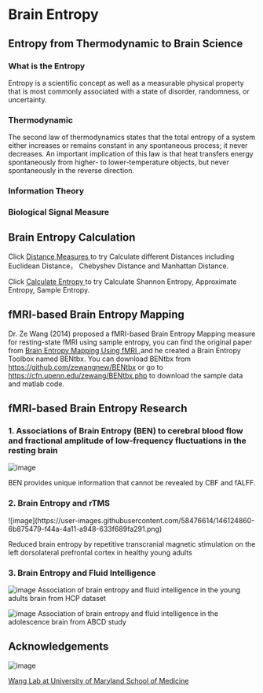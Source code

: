 <h1> Brain Entropy </h1>

<h2> Entropy from Thermodynamic to Brain Science </h2>

<h3> What is the Entropy </h3>

Entropy is a scientific concept as well as a measurable physical property that is most commonly associated with a state of disorder, randomness, or uncertainty.

<h3> Thermodynamic </h3>

The second law of thermodynamics states that the total entropy of a system either increases or remains constant in any spontaneous process; it never decreases. An important implication of this law is that heat transfers energy spontaneously from higher- to lower-temperature objects, but never spontaneously in the reverse direction.

<h3> Information Theory </h3>


<h3> Biological Signal Measure </h3>


<h2> Brain Entropy Calculation </h2>


Click <a href="https://colab.research.google.com/drive/1Ftq0slcUJCf_KaKbHlJJ7spJaTEp-Etn?usp=sharing"> Distance Measures </a> to try Calculate different Distances including Euclidean Distance， Chebyshev Distance and Manhattan Distance.

Click <a href="https://colab.research.google.com/github/donghui1119/SEW_Brain_Entropy/blob/gh-pages/SEW_Entropy%20Calculation.ipynb"> Calculate Entropy </a> to try Calculate Shannon Entropy, Approximate Entropy, Sample Entropy.


<h2>fMRI-based Brain Entropy Mapping </h2>

Dr. Ze Wang (2014) proposed a fMRI-based Brain Entropy Mapping measure for resting-state fMRI using sample entropy, you can find the original paper from
<a href="https://journals.plos.org/plosone/article?id=10.1371/journal.pone.0089948"> Brain Entropy Mapping Using fMRI </a>,and he created a Brain Entropy Toolbox named BENtbx. You can download BENtbx from <a href="https://github.com/zewangnew/BENtbx"> https://github.com/zewangnew/BENtbx</a> or go to  <a href="https://cfn.upenn.edu/zewang/BENtbx.php"> https://cfn.upenn.edu/zewang/BENtbx.php </a> to download the sample data and matlab code.


<h2> fMRI-based Brain Entropy Research </h2>

<h3>1. Associations of Brain Entropy (BEN) to cerebral blood flow and fractional amplitude of low-frequency fluctuations in the resting brain </h3>

![image](https://user-images.githubusercontent.com/58476614/146124821-ed08a022-ef42-4674-8adb-c81c9630faea.png)

BEN provides unique information that cannot be revealed by CBF and fALFF.

<h3>2. Brain Entropy and rTMS </h3>
![image](https://user-images.githubusercontent.com/58476614/146124860-6b875479-f44a-4a11-a948-633f689fa291.png)

Reduced brain entropy by repetitive transcranial magnetic stimulation on the left dorsolateral prefrontal cortex in healthy young adults

<h3>3. Brain Entropy and Fluid Intelligence </h3>

![image](https://user-images.githubusercontent.com/58476614/146124909-ea1b786f-8018-49d7-9f9d-8ca0daea80ef.png)
Association of brain entropy and fluid intelligence in the young adults brain from HCP dataset


![image](https://user-images.githubusercontent.com/58476614/146124927-36ec8da7-595d-46c4-a073-2b6491df531f.png)
Association of brain entropy and fluid intelligence in the adolescence brain from ABCD study

<h2> Acknowledgements </h2>

![image](https://user-images.githubusercontent.com/58476614/146124144-563dad66-536e-4eb0-ac8f-3f99ff5d1194.png)

 <a href="https://www.medschool.umaryland.edu/pi/Ze-Wang-PhD/"> Wang Lab at University of Maryland School of Medicine </a>

